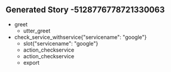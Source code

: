 ## Generated Story -5128776778721330063
* greet
    - utter_greet
* check_service_withservice{"servicename": "google"}
    - slot{"servicename": "google"}
    - action_checkservice
    - action_checkservice
    - export

